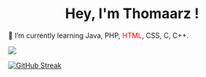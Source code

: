 <h1 style="text-align: center;">Hey, I'm Thomaarz !</h1>
🌱 I’m currently learning Java, PHP, <span style="color: red">HTML</span>, CSS, C, C++.

![](https://komarev.com/ghpvc/?username=Thomaarz)


[![GitHub Streak](https://github-readme-streak-stats.herokuapp.com/?user=Thomaarz)](https://git.io/streak-stats)
